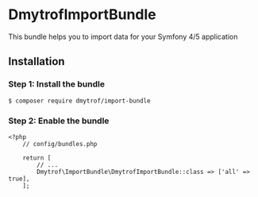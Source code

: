 DmytrofImportBundle
====================

This bundle helps you to import data for your Symfony 4/5 application

## Installation

### Step 1: Install the bundle

    $ composer require dmytrof/import-bundle 
    
### Step 2: Enable the bundle

    <?php
        // config/bundles.php
        
        return [
            // ...
            Dmytrof\ImportBundle\DmytrofImportBundle::class => ['all' => true],
        ];
        
        